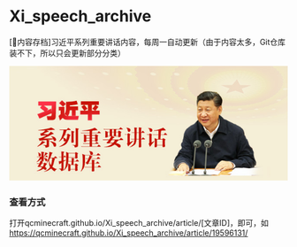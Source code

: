 # Xi_speech_archive
[📂内容存档]习近平系列重要讲话内容，每周一自动更新（由于内容太多，Git仓库装不下，所以只会更新部分分类）

![assets/img/top480.jpg](assets/img/top480.jpg)

### 查看方式
打开qcminecraft.github.io/Xi_speech_archive/article/[文章ID]，即可，如
https://qcminecraft.github.io/Xi_speech_archive/article/19596131/
